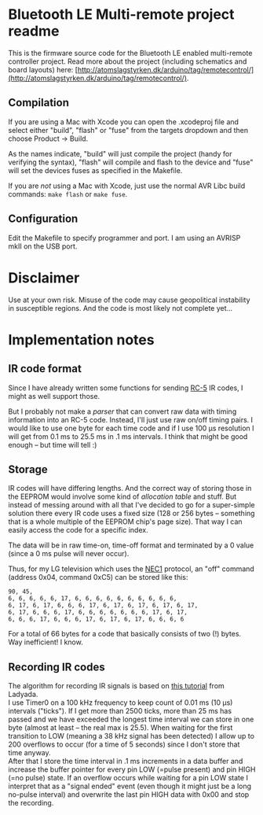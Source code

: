 # Bluetooth LE Multi-remote project readme

This is the firmware source code for the Bluetooth LE enabled multi-remote controller project. Read more about the project (including schematics and board layouts) here: [http://atomslagstyrken.dk/arduino/tag/remotecontrol/](http://atomslagstyrken.dk/arduino/tag/remotecontrol/).

## Compilation

If you are using a Mac with Xcode you can open the .xcodeproj file and select either "build", "flash" or "fuse" from the targets dropdown and then choose Product -> Build.

As the names indicate, "build" will just compile the project (handy for verifying the syntax), "flash" will compile and flash to the device and "fuse" will set the devices fuses as specified in the Makefile.

If you are _not_ using a Mac with Xcode, just use the normal AVR Libc build commands: `make flash` or `make fuse`.

## Configuration

Edit the Makefile to specify programmer and port. I am using an AVRISP mkII on the USB port.

# Disclaimer

Use at your own risk. Misuse of the code may cause geopolitical instability in susceptible regions. And the code is most likely not complete yet...

# Implementation notes

## IR code format

Since I have already written some functions for sending [RC-5](http://www.sbprojects.com/knowledge/ir/rc5.php) IR codes, I might as well support those.

But I probably not make a _parser_ that can convert raw data with timing information into an RC-5 code. Instead, I'll just use raw on/off timing pairs. I would like to use one byte for each time code and if I use 100 µs resolution I will get from 0.1 ms to 25.5 ms in .1 ms intervals. I think that might be good enough – but time will tell :)

## Storage

IR codes will have differing lengths. And the correct way of storing those in the EEPROM would involve some kind of _allocation table_ and stuff. But instead of messing around with all that I've decided to go for a super-simple solution there every IR code uses a fixed size (128 or 256 bytes – something that is a whole multiple of the EEPROM chip's page size). That way I can easily access the code for a specific index.

The data will be in raw time-on, time-off format and terminated by a 0 value (since a 0 ms pulse will never occur).

Thus, for my LG television which uses the [NEC1](http://www.sbprojects.com/knowledge/ir/nec.php) protocol, an "off" command (address 0x04, command 0xC5) can be stored like this:

	90, 45,
	6, 6, 6, 6, 6, 17, 6, 6, 6, 6, 6, 6, 6, 6, 6, 6,
	6, 17, 6, 17, 6, 6, 6, 17, 6, 17, 6, 17, 6, 17, 6, 17,
	6, 17, 6, 6, 6, 17, 6, 6, 6, 6, 6, 6, 6, 17, 6, 17,
	6, 6, 6, 17, 6, 6, 6, 17, 6, 17, 6, 17, 6, 6, 6, 6
	
For a total of 66 bytes for a code that basically consists of two (!) bytes. Way inefficient! I know.

## Recording IR codes

The algorithm for recording IR signals is based on [this tutorial](http://www.ladyada.net/learn/sensors/ir.html) from Ladyada.  
I use Timer0 on a 100 kHz frequency to keep count of 0.01 ms (10 µs) intervals ("ticks"). If I get more than 2500 ticks, more than 25 ms has passed and we have exceeded the longest time interval we can store in one byte (almost at least – the real max is 25.5).
When waiting for the first transition to LOW (meaning a 38 kHz signal has been detected) I allow up to 200 overflows to occur (for a time of 5 seconds) since I don't store that time anyway.  
After that I store the time interval in .1 ms increments in a data buffer and increase the buffer pointer for every pin LOW (=pulse present) and pin HIGH (=no pulse) state. If an overflow occurs while waiting for a pin LOW state I interpret that as a "signal ended" event (even though it might just be a long no-pulse interval) and overwrite the last pin HIGH data with 0x00 and stop the recording.
